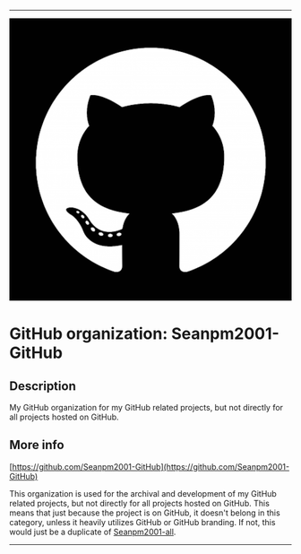 
***

![GitHubLogo1.png failed to load. The file may be missing or corrupt. Check the file path for errors first.](/AdditionalInfo/1/Seanpm2001-GitHub/GitHubLogo1.png)

# GitHub organization: Seanpm2001-GitHub

## Description

My GitHub organization for my GitHub related projects, but not directly for all projects hosted on GitHub.

## More info

[https://github.com/Seanpm2001-GitHub](https://github.com/Seanpm2001-GitHub)

This organization is used for the archival and development of my  GitHub related projects, but not directly for all projects hosted on GitHub. This means that just because the project is on GitHub, it doesn't belong in this category, unless it heavily utilizes GitHub or GitHub branding. If not, this would just be a duplicate of [Seanpm2001-all](/AdditionalInfo/1/Seanpm2001-all/).

***
